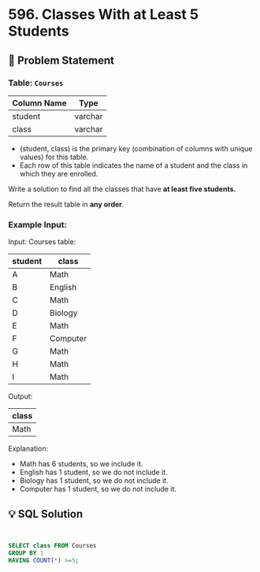# 596. Classes With at Least 5 Students

## 📝 Problem Statement

### Table: `Courses`

| Column Name | Type    |
|-------------|---------|
| student     | varchar |
| class       | varchar |

 - (student, class) is the primary key (combination of columns with unique values) for this table.
 - Each row of this table indicates the name of a student and the class in which they are enrolled.
 

Write a solution to find all the classes that have **at least five students.**

Return the result table in **any order**.

### Example Input:

Input: 
Courses table:

| student | class    |
|---------|----------|
| A       | Math     |
| B       | English  |
| C       | Math     |
| D       | Biology  |
| E       | Math     |
| F       | Computer |
| G       | Math     |
| H       | Math     |
| I       | Math     |

Output: 

| class   |
|---------|
| Math    |

Explanation: 
- Math has 6 students, so we include it.
- English has 1 student, so we do not include it.
- Biology has 1 student, so we do not include it.
- Computer has 1 student, so we do not include it.

## 💡 SQL Solution

```sql


SELECT class FROM Courses 
GROUP BY 1
HAVING COUNT(*) >=5;
